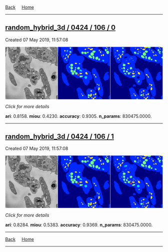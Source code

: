 
[Back](..)&nbsp;&nbsp;&nbsp;&nbsp;&nbsp;[Home](https://leapmanlab.github.io/snapshots)

---

<div class="summary"><a href="0"><h2>random_hybrid_3d / 0424 / 106 / 0</h2></a><p>Created 07 May 2019, 11:57:08
</p><a href="0"><img src="0/media/summary.png" align="center"></a><p>
<i>Click for more details</i>
</p></div>

**ari**: 0.8158. **miou**: 0.4230. **accuracy**: 0.9305. **n_params**: 830475.0000. 

---

<div class="summary"><a href="1"><h2>random_hybrid_3d / 0424 / 106 / 1</h2></a><p>Created 07 May 2019, 11:57:08
</p><a href="1"><img src="1/media/summary.png" align="center"></a><p>
<i>Click for more details</i>
</p></div>

**ari**: 0.8284. **miou**: 0.5383. **accuracy**: 0.9369. **n_params**: 830475.0000. 

---

[Back](..)&nbsp;&nbsp;&nbsp;&nbsp;&nbsp;[Home](https://leapmanlab.github.io/snapshots)

---